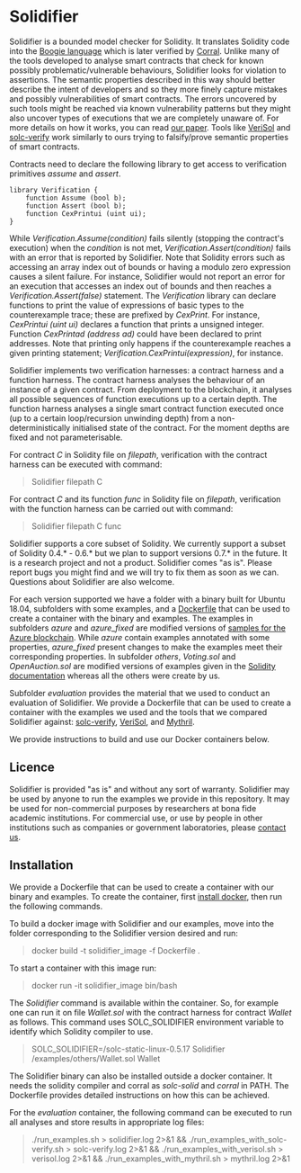 # Solidifier

Solidifier is a bounded model checker for Solidity. It translates Solidity code into the [Boogie language](https://www.microsoft.com/en-us/research/project/boogie-an-intermediate-verification-language/)
which is later verified by [Corral](https://www.microsoft.com/en-us/research/project/q-program-verifier/).
Unlike many of the tools developed to analyse smart contracts that check for known possibly problematic/vulnerable behaviours,
Solidifier looks for violation to assertions. The semantic properties described in this way should better describe the intent
of developers and so they more finely capture mistakes and possibly vulnerabilities of smart contracts. The errors uncovered by
such tools might be reached via known vulnerability patterns but they might also uncover types of executions that we are completely
unaware of. For more details on how it works, you can read [our paper](https://arxiv.org/abs/2002.02710). Tools like [VeriSol](https://github.com/microsoft/verisol)
and [solc-verify](https://github.com/SRI-CSL/solidity/blob/boogie/SOLC-VERIFY-README.md) work similarly to ours trying to falsify/prove
semantic properties of smart contracts.


Contracts need to declare the following library to get access to verification primitives *assume* and *assert*.

```Solidity
library Verification {
    function Assume (bool b);
    function Assert (bool b);
    function CexPrintui (uint ui);
}
```

While *Verification.Assume(condition)* fails silently (stopping the contract's execution) when the *condition* is not met,
*Verification.Assert(condition)* fails with an error that is reported by Solidifier.
Note that Solidity errors such as accessing an array index out of bounds or having a modulo zero expression
causes a silent failure. For instance, Solidifier would not report an error for an execution that accesses an index out of bounds and
then reaches a *Verification.Assert(false)* statement. The *Verification* library can declare functions to print the value of expressions of basic types
to the counterexample trace; these are prefixed by *CexPrint*. For instance, *CexPrintui (uint ui)* declares a function that prints a unsigned integer.
Function *CexPrintad (address ad)* could have been declared to print addresses. Note that printing only happens if the counterexample reaches a given
printing statement; *Verification.CexPrintui(expression)*, for instance.

Solidifier implements two verification harnesses: a contract harness and a function harness.
The contract harness analyses the behaviour of an instance of a given contract.
From deployment to the blockchain, it analyses all possible sequences of function executions up to a certain depth.
The function harness analyses a single smart contract function executed once (up to a certain loop/recursion unwinding depth)
from a non-deterministically initialised state of the contract. For the moment depths are fixed and not parameterisable.

For contract *C* in Solidity file on *filepath*, verification with the contract harness can be executed with command:
> Solidifier filepath C

For contract *C* and its function *func* in Solidity file on *filepath*, verification with the function harness can be carried out with command:
> Solidifier filepath C func

Solidifier supports a core subset of Solidity. We currently support a subset of Solidity 0.4.* - 0.6.* but we plan to support versions 0.7.* in the future.
It is a research project and not a product. Solidifier comes "as is". Please report bugs you might find and we will try to fix them as soon as we can. Questions about Solidifier
are also welcome.

For each version supported we have a folder with a binary built for Ubuntu 18.04, subfolders with some examples,
and a [Dockerfile](https://docs.docker.com/engine/reference/builder/) that can be used to create a container with the binary and examples.
The examples in subfolders *azure* and *azure_fixed* are modified versions of [samples for the Azure blockchain](https://github.com/Azure-Samples/blockchain/tree/master/blockchain-workbench/application-and-smart-contract-samples).
While *azure* contain examples annotated with some properties, *azure_fixed* present changes to make the examples meet their corresponding properties.
In subfolder *others*, *Voting.sol* and *OpenAuction.sol* are modified versions of examples given in the [Solidity documentation](https://solidity.readthedocs.io/) whereas all the others were create by us.

Subfolder *evaluation* provides the material that we used to conduct an evaluation of Solidifier.
We provide a Dockerfile that can be used to create a container with the examples we used and the tools that we compared Solidifier against: [solc-verify](https://github.com/SRI-CSL/solidity/blob/boogie/SOLC-VERIFY-README.md),
[VeriSol](https://github.com/microsoft/verisol), and [Mythril](https://github.com/ConsenSys/mythril).

We provide instructions to build and use our Docker containers below.

## Licence

Solidifier is provided "as is" and without any sort of warranty.
Solidifier may be used by anyone to run the examples we provide in this repository.
It may be used for non-commercial purposes by researchers at bona fide academic institutions.
For commercial use, or use by people in other institutions such as companies or government laboratories, please [contact us](mailto:research@tbtl.com).

## Installation

We provide a Dockerfile that can be used to create a container with our binary and examples. To create the container, first
[install docker](https://docs.docker.com/install/), then run the following commands.

To build a docker image with Solidifier and our examples, move into the folder corresponding to the Solidifier version desired and run:
> docker build -t solidifier_image -f Dockerfile .

To start a container with this image run:
> docker run -it solidifier_image bin/bash

The *Solidifier* command is available within the container. So, for example one can run it on file *Wallet.sol* with the contract harness
for contract *Wallet* as follows. This command uses SOLC_SOLIDIFIER environment variable to identify which Solidity compiler to use.
> SOLC_SOLIDIFIER=/solc-static-linux-0.5.17 Solidifier /examples/others/Wallet.sol Wallet

The Solidifier binary can also be installed outside a docker container. It needs the solidity compiler and corral as *solc-solid* and *corral* in PATH.
The Dockerfile provides detailed instructions on how this can be achieved.

For the *evaluation* container, the following command can be executed to run all analyses and store results in appropriate log files:

> ./run_examples.sh > solidifier.log 2>&1 && ./run_examples_with_solc-verify.sh > solc-verify.log 2>&1 && ./run_examples_with_verisol.sh > verisol.log 2>&1 && ./run_examples_with_mythril.sh > mythril.log 2>&1
